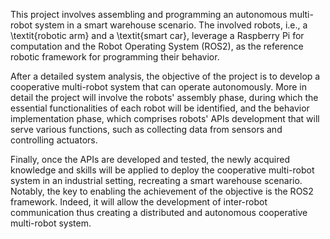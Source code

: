 This project involves assembling and programming an autonomous multi-robot system in a smart warehouse scenario. The involved robots, i.e., a \textit{robotic arm} and a \textit{smart car}, leverage a Raspberry Pi for computation and the Robot Operating System (ROS2), as the reference robotic framework for programming their behavior. 

After a detailed system analysis, the objective of the project is to develop a cooperative multi-robot system that can operate autonomously. 
More in detail the project will involve the robots' assembly phase, during which the essential functionalities of each robot will be identified, and the behavior implementation phase, which comprises robots' APIs development that will serve various functions, such as collecting data from sensors and controlling actuators.

Finally, once the APIs are developed and tested, the newly acquired knowledge and skills will be applied to deploy the cooperative multi-robot system in an industrial setting, recreating a smart warehouse scenario.
Notably, the key to enabling the achievement of the objective is the ROS2 framework. 
Indeed, it will allow the development of inter-robot communication thus creating a distributed and autonomous cooperative multi-robot system.